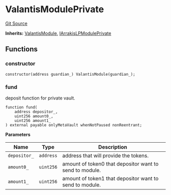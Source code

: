 # ValantisModulePrivate
[Git Source](https://github.com/ArrakisFinance/arrakis-modular/blob/b9ae3a6dd7145e0f69f817dcb31abd79f8e19310/src/modules/ValantisHOTModulePrivate.sol)

**Inherits:**
[ValantisModule](/src/abstracts/ValantisHOTModule.sol/abstract.ValantisModule.md), [IArrakisLPModulePrivate](/src/interfaces/IArrakisLPModulePrivate.sol/interface.IArrakisLPModulePrivate.md)


## Functions
### constructor


```solidity
constructor(address guardian_) ValantisModule(guardian_);
```

### fund

deposit function for private vault.


```solidity
function fund(
    address depositor_,
    uint256 amount0_,
    uint256 amount1_
) external payable onlyMetaVault whenNotPaused nonReentrant;
```
**Parameters**

|Name|Type|Description|
|----|----|-----------|
|`depositor_`|`address`|address that will provide the tokens.|
|`amount0_`|`uint256`|amount of token0 that depositor want to send to module.|
|`amount1_`|`uint256`|amount of token1 that depositor want to send to module.|


